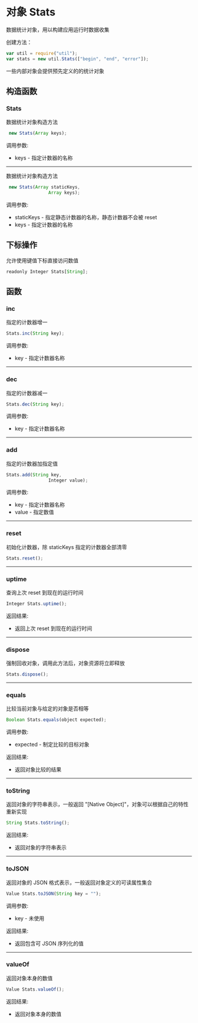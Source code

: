 # 对象 Stats
数据统计对象，用以构建应用运行时数据收集

创建方法：
```JavaScript
var util = require("util");
var stats = new util.Stats(["begin", "end", "error"]);
```
一些内部对象会提供预先定义的的统计对象
## 构造函数
        
### Stats
数据统计对象构造方法
```JavaScript
 new Stats(Array keys);
```

调用参数:
* keys - 指定计数器的名称

--------------------------
数据统计对象构造方法
```JavaScript
 new Stats(Array staticKeys,
                Array keys);
```

调用参数:
* staticKeys - 指定静态计数器的名称，静态计数器不会被 reset
* keys - 指定计数器的名称

## 下标操作
        
允许使用键值下标直接访问数值
```JavaScript
readonly Integer Stats[String];
```

## 函数
        
### inc
指定的计数器增一
```JavaScript
Stats.inc(String key);
```

调用参数:
* key - 指定计数器名称

--------------------------
### dec
指定的计数器减一
```JavaScript
Stats.dec(String key);
```

调用参数:
* key - 指定计数器名称

--------------------------
### add
指定的计数器加指定值
```JavaScript
Stats.add(String key,
                Integer value);
```

调用参数:
* key - 指定计数器名称
* value - 指定数值

--------------------------
### reset
初始化计数器，除 staticKeys 指定的计数器全部清零
```JavaScript
Stats.reset();
```

--------------------------
### uptime
查询上次 reset 到现在的运行时间
```JavaScript
Integer Stats.uptime();
```

返回结果:
* 返回上次 reset 到现在的运行时间

--------------------------
### dispose
强制回收对象，调用此方法后，对象资源将立即释放
```JavaScript
Stats.dispose();
```

--------------------------
### equals
比较当前对象与给定的对象是否相等
```JavaScript
Boolean Stats.equals(object expected);
```

调用参数:
* expected - 制定比较的目标对象

返回结果:
* 返回对象比较的结果

--------------------------
### toString
返回对象的字符串表示，一般返回 "[Native Object]"，对象可以根据自己的特性重新实现
```JavaScript
String Stats.toString();
```

返回结果:
* 返回对象的字符串表示

--------------------------
### toJSON
返回对象的 JSON 格式表示，一般返回对象定义的可读属性集合
```JavaScript
Value Stats.toJSON(String key = "");
```

调用参数:
* key - 未使用

返回结果:
* 返回包含可 JSON 序列化的值

--------------------------
### valueOf
返回对象本身的数值
```JavaScript
Value Stats.valueOf();
```

返回结果:
* 返回对象本身的数值

